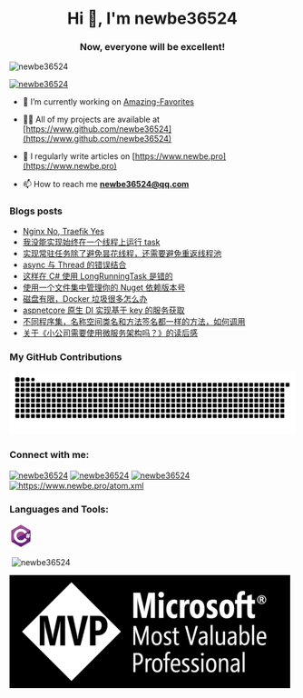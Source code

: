 <h1 align="center">Hi 👋, I'm newbe36524</h1>
<h3 align="center">Now, everyone will be excellent!</h3>

<p align="left"> <img src="https://komarev.com/ghpvc/?username=newbe36524&label=Profile%20views&color=0e75b6&style=flat" alt="newbe36524" /> </p>

<p align="left"> <a href="https://twitter.com/newbe36524" target="blank"><img src="https://img.shields.io/twitter/follow/newbe36524?logo=twitter&style=for-the-badge" alt="newbe36524" /></a> </p>

- 🔭 I’m currently working on [Amazing-Favorites](https://github.com/newbe36524/Amazing-Favorites)

- 👨‍💻 All of my projects are available at [https://www.github.com/newbe36524](https://www.github.com/newbe36524)

- 📝 I regularly write articles on [https://www.newbe.pro](https://www.newbe.pro)

- 📫 How to reach me **newbe36524@qq.com**

### Blogs posts
<!-- BLOG-POST-LIST:START -->
- [Nginx No, Traefik Yes](https://www.newbe.pro/Others/0x02A-Nginx-no-traefik-yes/)
- [我没能实现始终在一个线程上运行 task](https://www.newbe.pro/Others/0x029-I-can-not-manage-to-always-run-task-on-one-thread/)
- [实现常驻任务除了避免昙花线程，还需要避免重返线程池](https://www.newbe.pro/Others/0x028-avoid-return-to-threadpool-in-longrunning-task/)
- [async 与 Thread 的错误结合](https://www.newbe.pro/Others/0x027-error-when-using-async-with-thread/)
- [这样在 C# 使用 LongRunningTask 是错的](https://www.newbe.pro/Others/0x026-This-is-the-wrong-way-to-use-LongRunnigTask-in-csharp/)
- [使用一个文件集中管理你的 Nuget 依赖版本号](https://www.newbe.pro/Others/0x025-Use-one-file-to-centrally-manage-your-Nuget-dependency-version-numbers/)
- [磁盘有限，Docker 垃圾很多怎么办](https://www.newbe.pro/Others/0x024-What-to-do-with-limited-disks-and-lots-of-Docker-garbage/)
- [aspnetcore 原生 DI 实现基于 key 的服务获取](https://www.newbe.pro/Others/0x023-aspnetcore-natively-implements-key-based-service-resolving/)
- [不同程序集，名称空间类名和方法签名都一样的方法，如何调用](https://www.newbe.pro/Others/0x022-how-to-call-a-method-with-the-same-method-signature-in-different-assemblies/)
- [关于《小公司需要使用微服务架构吗？》的读后感](https://www.newbe.pro/Others/0x021-after-reading-Do-Small-Companies-Need-to-Use-Microservices-Architecture/)
<!-- BLOG-POST-LIST:END -->

### My GitHub Contributions

<picture>
  <source media="(prefers-color-scheme: dark)" srcset="https://raw.githubusercontent.com/newbe36524/newbe36524/main/assets/github-snake-dark.svg" />
  <source media="(prefers-color-scheme: light)" srcset="https://raw.githubusercontent.com/newbe36524/newbe36524/main/assets/github-snake.svg" />
  <img alt="github-snake" src="https://raw.githubusercontent.com/newbe36524/newbe36524/main/assets/github-snake.svg" />
</picture>

<h3 align="left">Connect with me:</h3>
<p align="left">
<a href="https://twitter.com/newbe36524" target="blank"><img align="center" src="https://raw.githubusercontent.com/rahuldkjain/github-profile-readme-generator/master/src/images/icons/Social/twitter.svg" alt="newbe36524" height="30" width="40" /></a>
<a href="https://linkedin.com/in/newbe36524" target="blank"><img align="center" src="https://raw.githubusercontent.com/rahuldkjain/github-profile-readme-generator/master/src/images/icons/Social/linked-in-alt.svg" alt="newbe36524" height="30" width="40" /></a>
<a href="https://www.youtube.com/channel/UC19WYXx_fEGnW7P7uC_JFAw" target="blank"><img align="center" src="https://raw.githubusercontent.com/rahuldkjain/github-profile-readme-generator/master/src/images/icons/Social/youtube.svg" alt="newbe36524" height="30" width="40" /></a>
<a href="https://www.newbe.pro/atom.xml" target="blank"><img align="center" src="https://raw.githubusercontent.com/rahuldkjain/github-profile-readme-generator/master/src/images/icons/Social/rss.svg" alt="https://www.newbe.pro/atom.xml" height="30" width="40" /></a>
  
</p>

<h3 align="left">Languages and Tools:</h3>
<p align="left"> <a href="https://www.w3schools.com/cs/" target="_blank"> <img src="https://raw.githubusercontent.com/devicons/devicon/master/icons/csharp/csharp-original.svg" alt="csharp" width="40" height="40"/> </a> </p>

<p>&nbsp;<img align="center" src="https://github-readme-stats.vercel.app/api?username=newbe36524&show_icons=true&locale=en" alt="newbe36524" /></p>

<p><img src="MVP_Logo_Horizontal_Secondary_Black_RGB_200ppi.png" alt="mvp" /></p>
